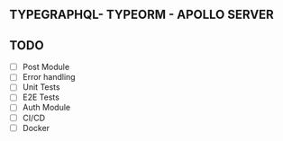 ## TYPEGRAPHQL- TYPEORM - APOLLO SERVER

## TODO
- [ ] Post Module 
- [ ] Error handling
- [ ] Unit Tests
- [ ] E2E Tests
- [ ] Auth Module
- [ ] CI/CD
- [ ] Docker